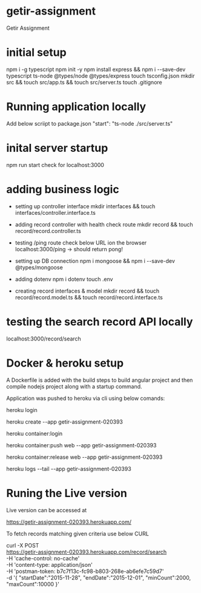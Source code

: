 # getir-assignment
Getir Assignment

# initial setup
npm i -g typescript
npm init -y
npm install express && npm i --save-dev typescript ts-node @types/node @types/express
touch tsconfig.json
mkdir src && touch src/app.ts && touch src/server.ts
touch .gitignore

 # Running application locally
Add below scriipt to package.json
    "start": "ts-node ./src/server.ts"

# inital server startup
npm run start
check for localhost:3000

# adding business logic

- setting up controller interface
    mkdir interfaces && touch interfaces/controller.interface.ts

- adding record controller with health check route
    mkdir record && touch record/record.controller.ts

- testing /ping route
   check below URL ion the browser
   localhost:3000/ping -> should return pong!

- setting up DB connection
  npm i mongoose && npm i --save-dev @types/mongoose

- adding dotenv
    npm i dotenv
    touch .env

- creating record interfaces & model
    mkdir record && touch record/record.model.ts && touch record/record.interface.ts 

# testing the search record API locally
  localhost:3000/record/search
  

# Docker & heroku setup
A Dockerfile is added with the build steps to build angular project and then compile nodejs project along with a startup command.

Application was pushed to heroku via cli using below comands:

heroku login

heroku create --app getir-assignment-020393

heroku container:login

heroku container:push web --app getir-assignment-020393

heroku container:release web --app getir-assignment-020393

heroku logs --tail --app getir-assignment-020393


# Runing the Live version

Live version can be accessed at

https://getir-assignment-020393.herokuapp.com/

To fetch records matching given criteria use below CURL

curl -X POST \
  https://getir-assignment-020393.herokuapp.com/record/search \
  -H 'cache-control: no-cache' \
  -H 'content-type: application/json' \
  -H 'postman-token: b7c7f13c-fc98-b803-268e-ab6efe7c59d7' \
  -d '{
	"startDate":"2015-11-28",
	"endDate":"2015-12-01",
	"minCount":2000,
	"maxCount":10000
}'

